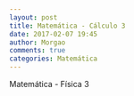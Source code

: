 ```yaml
---
layout: post
title: Matemática - Cálculo 3
date: 2017-02-07 19:45
author: Morgao
comments: true
categories: Matemática
---
```


Matemática - Física 3